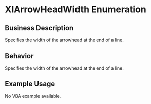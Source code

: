 # XlArrowHeadWidth Enumeration

## Business Description
Specifies the width of the arrowhead at the end of a line.

## Behavior
Specifies the width of the arrowhead at the end of a line.

## Example Usage
No VBA example available.